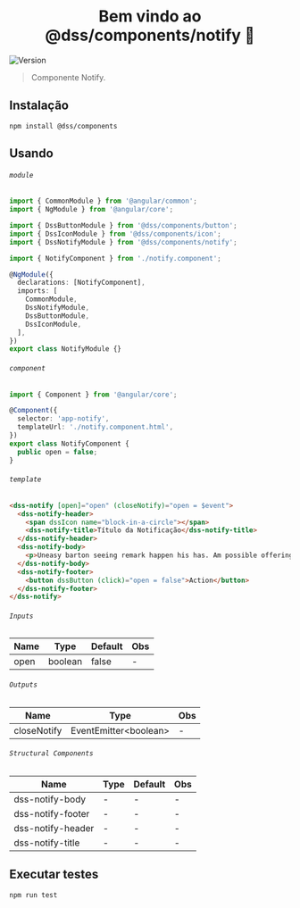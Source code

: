 <h1 align="center">Bem vindo ao @dss/components/notify 👋</h1>
<p>
  <img alt="Version" src="https://img.shields.io/badge/adicionado%20na%20versão-1.5.0-blue.svg?cacheSeconds=2592000" />
</p>

> Componente Notify.

## Instalação

```shell
npm install @dss/components
```

## Usando

###### `module`

```ts
import { CommonModule } from '@angular/common';
import { NgModule } from '@angular/core';

import { DssButtonModule } from '@dss/components/button';
import { DssIconModule } from '@dss/components/icon';
import { DssNotifyModule } from '@dss/components/notify';

import { NotifyComponent } from './notify.component';

@NgModule({
  declarations: [NotifyComponent],
  imports: [
    CommonModule,
    DssNotifyModule,
    DssButtonModule,
    DssIconModule,
  ],
})
export class NotifyModule {}
```

###### `component`

```ts
import { Component } from '@angular/core';

@Component({
  selector: 'app-notify',
  templateUrl: './notify.component.html',
})
export class NotifyComponent {
  public open = false;
}
```

###### `template`

```html
<dss-notify [open]="open" (closeNotify)="open = $event">
  <dss-notify-header>
    <span dssIcon name="block-in-a-circle"></span>
    <dss-notify-title>Título da Notificação</dss-notify-title>
  </dss-notify-header>
  <dss-notify-body>
    <p>Uneasy barton seeing remark happen his has. Am possible offering at contempt mr distance stronger as an attachment excellence.</p>
  </dss-notify-body>
  <dss-notify-footer>
    <button dssButton (click)="open = false">Action</button>
  </dss-notify-footer>
</dss-notify>
```

###### `Inputs`

| Name | Type    | Default | Obs |
| ---- | ------- | ------- | --- |
| open | boolean | false   | -   |

###### `Outputs`

| Name        | Type                        | Obs |
| ----------- | --------------------------- | --- |
| closeNotify | EventEmitter&lt;boolean&gt; | -   |

###### `Structural Components`

| Name              | Type | Default | Obs |
| ----------------- | ---- | ------- | --- |
| dss-notify-body   | -    | -       | -   |
| dss-notify-footer | -    | -       | -   |
| dss-notify-header | -    | -       | -   |
| dss-notify-title  | -    | -       | -   |

## Executar testes

```shell
npm run test
```
